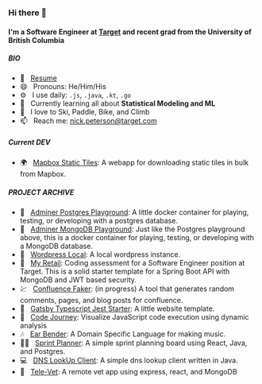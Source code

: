 ### Hi there 👋

#### I'm a Software Engineer at [**Target**](https://github.com/target) and recent grad from the University of British Columbia

##### BIO
- :bookmark_tabs: &nbsp; [Resume](https://github.com/nicklpeterson/resume/blob/main/npeterson.pdf)
- 😄 &nbsp; Pronouns: He/Him/His
- ⚙️ &nbsp; I use daily: `.js`, `.java`, `.kt`, `.go`
- 🌱 &nbsp; Currently learning all about **Statistical Modeling and ML**
- :goggles: &nbsp; I love to Ski, Paddle, Bike, and Climb
- 📫 &nbsp; Reach me: [nick.peterson@target.com](mailto:nick.peterson@target.com)

##### Current DEV
- :earth_africa: &nbsp; [Mapbox Static Tiles](https://github.com/nicklpeterson/mapbox-tiles): A webapp for downloading static tiles in bulk from Mapbox.

##### PROJECT ARCHIVE
- :floppy_disk: &nbsp; [Adminer Postgres Playground](https://github.com/nicklpeterson/adminer-postgres): A little docker container for playing, testing, or developing with a postgres database.
- :floppy_disk: &nbsp; [Adminer MongoDB Playground](https://github.com/nicklpeterson/adminer-mongodb-playground): Just like the Postgres playground above, this is a docker container for playing, testing, or developing with a MongoDB database.
- 📝  &nbsp; [Wordpress Local](https://github.com/nicklpeterson/wordpress-local): A local wordpress instance.
- :dart: &nbsp; [My Retail](https://github.com/nicklpeterson/myRetail): Coding assessment for a Software Engineer position at Target. This is a solid starter template for a Spring Boot API with MongoDB and JWT based security.
- :chart: &nbsp; [Confluence Faker](https://github.com/nicklpeterson/confluence-faker): (in progress) A tool that generates random comments, pages, and blog posts for confluence.
- :iphone: &nbsp; [Gatsby Typescript Jest Starter](https://github.com/nicklpeterson/gatsby-typescript-jest-starter): A little website template.
- :microscope: &nbsp; [Code Journey](https://github.com/nicklpeterson/CodeJourney): Visualize JavaScript code execution using dynamic analysis
- :notes: &nbsp; [Ear Bender](https://github.com/nicklpeterson/EarBender): A Domain Specific Language for making music.
- :running_woman: &nbsp; [Sprint Planner](https://github.com/nicklpeterson/SprintPlanner): A simple sprint planning board using React, Java, and Postgres.
- :computer: &nbsp; [DNS LookUp Client](https://github.com/nicklpeterson/SimpleDNSLookupClient): A simple dns lookup client written in Java.
- :paw_prints: &nbsp; [Tele-Vet](https://github.com/kaavyalakshmanan/tele-vet): A remote vet app using express, react, and MongoDB
